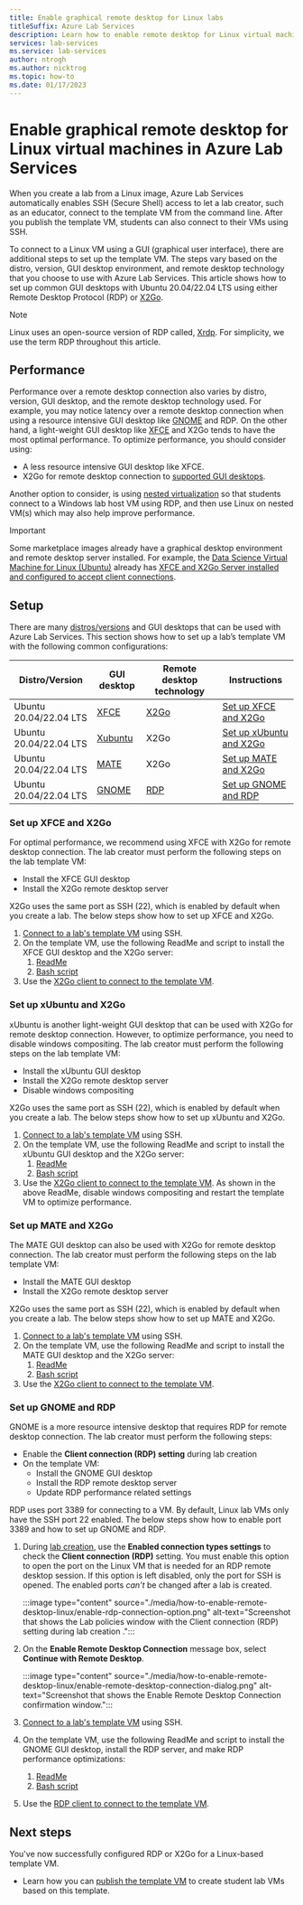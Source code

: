 ```yaml
---
title: Enable graphical remote desktop for Linux labs
titleSuffix: Azure Lab Services
description: Learn how to enable remote desktop for Linux virtual machines in a lab in Azure Lab Services.  
services: lab-services
ms.service: lab-services
author: ntrogh
ms.author: nicktrog
ms.topic: how-to
ms.date: 01/17/2023
---
```


# Enable graphical remote desktop for Linux virtual machines in Azure Lab Services

When you create a lab from a Linux image, Azure Lab Services automatically enables SSH (Secure Shell) access to let a lab creator, such as an educator, connect to the template VM from the command line.  After you publish the template VM, students can also connect to their VMs using SSH.

To connect to a Linux VM using a GUI (graphical user interface), there are additional steps to set up the template VM.  The steps vary based on the distro, version, GUI desktop environment, and remote desktop technology that you choose to use with Azure Lab Services.  This article shows how to set up common GUI desktops with Ubuntu 20.04/22.04 LTS using either Remote Desktop Protocol (RDP) or [X2Go](https://wiki.x2go.org/doku.php/doc:newtox2go).

> [!NOTE]
> Linux uses an open-source version of RDP called, [Xrdp](https://en.wikipedia.org/wiki/Xrdp). For simplicity, we use the term RDP throughout this article.

## Performance
Performance over a remote desktop connection also varies by distro, version, GUI desktop, and the remote desktop technology used.  For example, you may notice latency over a remote desktop connection when using a resource intensive GUI desktop like [GNOME](https://www.gnome.org/) and RDP.  On the other hand, a light-weight GUI desktop like [XFCE](https://www.xfce.org/) and X2Go tends to have the most optimal performance.  To optimize performance, you should consider using:
- A less resource intensive GUI desktop like XFCE.
- X2Go for remote desktop connection to [supported GUI desktops](https://wiki.x2go.org/doku.php/doc:de-compat).

Another option to consider, is using [nested virtualization](concept-nested-virtualization-template-vm.md) so that students connect to a Windows lab host VM using RDP, and then use Linux on nested VM(s) which may also help improve performance.

> [!IMPORTANT]
> Some marketplace images already have a graphical desktop environment and remote desktop server installed. For example, the [Data Science Virtual Machine for Linux (Ubuntu)](https://azuremarketplace.microsoft.com/en-us/marketplace/apps?search=Data%20science%20Virtual%20machine&page=1&filters=microsoft%3Blinux) already has [XFCE and X2Go Server installed and configured to accept client connections](../machine-learning/data-science-virtual-machine/dsvm-ubuntu-intro.md#x2go).

## Setup

There are many [distros/versions](how-to-configure-auto-shutdown-lab-plans.md#supported-linux-distributions-for-automatic-shutdown) and GUI desktops that can be used with Azure Lab Services.  This section shows how to set up a lab’s template VM with the following common configurations:

|Distro/Version  |GUI desktop   |Remote desktop technology | Instructions
|----------|-----------|------------|------------|
|Ubuntu 20.04/22.04 LTS    |[XFCE](https://www.xfce.org/)    |[X2Go](https://wiki.x2go.org/doku.php/doc:newtox2go)    | [Set up XFCE and X2Go](how-to-enable-remote-desktop-linux.md#set-up-xfce-and-x2go)
|Ubuntu 20.04/22.04 LTS    |[Xubuntu](https://xubuntu.org/)    |X2Go    | [Set up xUbuntu and X2Go](how-to-enable-remote-desktop-linux.md#set-up-xubuntu-and-x2go)
|Ubuntu 20.04/22.04 LTS    |[MATE](https://mate-desktop.org/)    |X2Go    | [Set up MATE and X2Go](how-to-enable-remote-desktop-linux.md#set-up-mate-and-x2go)
|Ubuntu 20.04/22.04 LTS    |[GNOME](https://www.gnome.org/)    |[RDP](https://en.wikipedia.org/wiki/Xrdp)    | [Set up GNOME and RDP](how-to-enable-remote-desktop-linux.md#set-up-gnome-and-rdp)

### Set up XFCE and X2Go

For optimal performance, we recommend using XFCE with X2Go for remote desktop connection.  The lab creator must perform the following steps on the lab template VM:
- Install the XFCE GUI desktop
- Install the X2Go remote desktop server

X2Go uses the same port as SSH (22), which is enabled by default when you create a lab.  The below steps show how to set up XFCE and X2Go.

1. [Connect to a lab's template VM](how-to-create-manage-template.md#update-a-template-vm) using SSH.
1. On the template VM, use the following ReadMe and script to install the XFCE GUI desktop and the X2Go server:
    1. [ReadMe](https://aka.ms/azlabs/scripts/LinuxDesktop-Xfce)
    1. [Bash script](https://aka.ms/azlabs/scripts/LinuxDesktop-Xfce/x2go-xfce4.sh)
1.  Use the [X2Go client to connect to the template VM](connect-virtual-machine-linux-x2go.md).

### Set up xUbuntu and X2Go

xUbuntu is another light-weight GUI desktop that can be used with X2Go for remote desktop connection.  However, to optimize performance, you need to disable windows compositing.  The lab creator must perform the following steps on the lab template VM:
- Install the xUbuntu GUI desktop
- Install the X2Go remote desktop server
- Disable windows compositing

X2Go uses the same port as SSH (22), which is enabled by default when you create a lab.  The below steps show how to set up xUbuntu and X2Go.

1. [Connect to a lab's template VM](how-to-create-manage-template.md#update-a-template-vm) using SSH.
1. On the template VM, use the following ReadMe and script to install the xUbuntu GUI desktop and the X2Go server:
    1. [ReadMe](https://aka.ms/azlabs/scripts/LinuxDesktop-Xfce)
    1. [Bash script](https://aka.ms/azlabs/scripts/LinuxDesktop-Xfce/x2go-xubuntu.sh)
1.  Use the [X2Go client to connect to the template VM](connect-virtual-machine-linux-x2go.md).  As shown in the above ReadMe, disable windows compositing and restart the template VM to optimize performance.

### Set up MATE and X2Go

The MATE GUI desktop can also be used with X2Go for remote desktop connection.  The lab creator must perform the following steps on the lab template VM:
- Install the MATE GUI desktop
- Install the X2Go remote desktop server

X2Go uses the same port as SSH (22), which is enabled by default when you create a lab.   The below steps show how to set up MATE and X2Go.

1.	[Connect to a lab's template VM](how-to-create-manage-template.md#update-a-template-vm) using SSH.
1.	On the template VM, use the following ReadMe and script to install the MATE GUI desktop and the X2Go server:
    1. [ReadMe](https://aka.ms/azlabs/scripts/LinuxDesktop-GnomeMate)
    1. [Bash script](https://aka.ms/azlabs/scripts/LinuxDesktop-GnomeMate/x2go-mate.sh)
1.	Use the [X2Go client to connect to the template VM](connect-virtual-machine-linux-x2go.md). 

### Set up GNOME and RDP

GNOME is a more resource intensive desktop that requires RDP for remote desktop connection.  The lab creator must perform the following steps:

- Enable the **Client connection (RDP) setting** during lab creation
- On the template VM:
    - Install the GNOME GUI desktop
    - Install the RDP remote desktop server
    - Update RDP performance related settings

RDP uses port 3389 for connecting to a VM. By default, Linux lab VMs only have the SSH port 22 enabled.  The below steps show how to enable port 3389 and how to set up GNOME and RDP.

1. During [lab creation](quick-create-connect-lab.md#create-a-lab), use the **Enabled connection types settings** to check the **Client connection (RDP)** setting.  You must enable this option to open the port on the Linux VM that is needed for an RDP remote desktop session.  If this option is left disabled, only the port for SSH is opened.  The enabled ports *can’t* be changed after a lab is created.

     :::image type="content" source="./media/how-to-enable-remote-desktop-linux/enable-rdp-connection-option.png" alt-text="Screenshot that shows the Lab policies window with the Client connection (RDP) setting during lab creation .":::

1. On the **Enable Remote Desktop Connection** message box, select **Continue with Remote Desktop**.

    :::image type="content" source="./media/how-to-enable-remote-desktop-linux/enable-remote-desktop-connection-dialog.png" alt-text="Screenshot that shows the Enable Remote Desktop Connection confirmation window.":::

1. [Connect to a lab's template VM](how-to-create-manage-template.md#update-a-template-vm) using SSH.

1. On the template VM, use the following ReadMe and script to install the GNOME GUI desktop, install the RDP server, and make RDP performance optimizations:
    1. [ReadMe](https://aka.ms/azlabs/scripts/LinuxDesktop-GnomeMate)
    1. [Bash script](https://aka.ms/azlabs/scripts/LinuxDesktop-GnomeMate/xrdp-gnome.sh)

1. Use the [RDP client to connect to the template VM](connect-virtual-machine.md#connect-to-a-linux-lab-vm-using-rdp).

## Next steps

You've now successfully configured RDP or X2Go for a Linux-based template VM.

- Learn how you can [publish the template VM](how-to-create-manage-template.md#publish-the-template-vm) to create student lab VMs based on this template.
